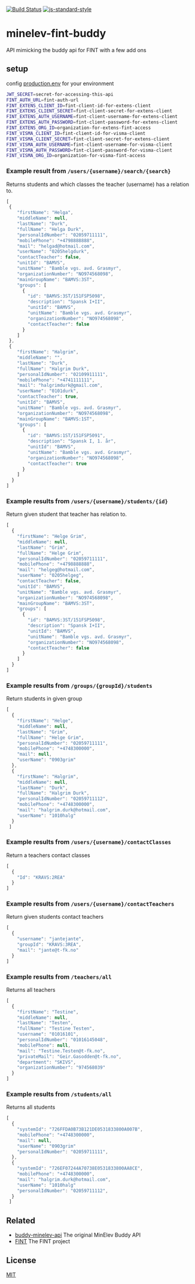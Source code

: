 [![Build Status](https://travis-ci.com/telemark/minelev-fint-buddy.svg?branch=master)](https://travis-ci.com/telemark/minelev-fint-buddy)
[![js-standard-style](https://img.shields.io/badge/code%20style-standard-brightgreen.svg?style=flat)](https://github.com/feross/standard)

# minelev-fint-buddy

API mimicking the buddy api for FINT with a few add ons

## setup

config [production.env](production.env) for your environment

```bash
JWT_SECRET=secret-for-accessing-this-api
FINT_AUTH_URL=fint-auth-url
FINT_EXTENS_CLIENT_ID=fint-client-id-for-extens-client
FINT_EXTENS_CLIENT_SECRET=fint-client-secret-for-extens-client
FINT_EXTENS_AUTH_USERNAME=fint-client-username-for-extens-client
FINT_EXTENS_AUTH_PASSWORD=fint-client-password-for-extens-client
FINT_EXTENS_ORG_ID=organization-for-extens-fint-access
FINT_VISMA_CLIENT_ID=fint-client-id-for-visma-client
FINT_VISMA_CLIENT_SECRET=fint-client-secret-for-extens-client
FINT_VISMA_AUTH_USERNAME=fint-client-username-for-visma-client
FINT_VISMA_AUTH_PASSWORD=fint-client-password-for-visma-client
FINT_VISMA_ORG_ID=organization-for-visma-fint-access
```

### Example result from ```/users/{username}/search/{search}```

Returns students and which classes the teacher (username) has a relation to.
```JavaScript
[
 {
    "firstName": "Helga",
    "middleName": null,
    "lastName": "Durk",
    "fullName": "Helga Durk",
    "personalIdNumber": "02059711111",
    "mobilePhone": "+4798888888",
    "mail": "helgad@hotmail.com",
    "userName": "0205helgdurk",
    "contactTeacher": false,
    "unitId": "BAMVS",
    "unitName": "Bamble vgs. avd. Grasmyr",
    "organizationNumber": "NO974568098",
    "mainGroupName": "BAMVS:3ST",
    "groups": [
      {
        "id": "BAMVS:3ST/151FSP5098",
        "description": "Spansk I+II",
        "unitId": "BAMVS",
        "unitName": "Bamble vgs. avd. Grasmyr",
        "organizationNumber": "NO974568098",
        "contactTeacher": false
      }
    ]
 },
 {
    "firstName": "Halgrim",
    "middleName": "",
    "lastName": "Durk",
    "fullName": "Halgrim Durk",
    "personalIdNumber": "02109911111",
    "mobilePhone": "+4741111111",
    "mail": "halgrimdurk@gmail.com",
    "userName": "0101durk",
    "contactTeacher": true,
    "unitId": "BAMVS",
    "unitName": "Bamble vgs. avd. Grasmyr",
    "organizationNumber": "NO974568098",
    "mainGroupName": "BAMVS:1ST",
    "groups": [
      {
        "id": "BAMVS:1ST/151FSP5091",
        "description": "Spansk I, 1. år",
        "unitId": "BAMVS",
        "unitName": "Bamble vgs. avd. Grasmyr",
        "organizationNumber": "NO974568098",
        "contactTeacher": true
      }
    ]
  }
]
```

### Example results from ```/users/{username}/students/{id}```

Return given student that teacher has relation to.
```JavaScript
[
  {
    "firstName": "Helge Grim",
    "middleName": null,
    "lastName": "Grim",
    "fullName": "Helge Grim",
    "personalIdNumber": "02059711111",
    "mobilePhone": "+4798888888",
    "mail": "helgeg@hotmail.com",
    "userName": "0205helgeg",
    "contactTeacher": false,
    "unitId": "BAMVS",
    "unitName": "Bamble vgs. avd. Grasmyr",
    "organizationNumber": "NO974568098",
    "mainGroupName": "BAMVS:3ST",
    "groups": [
      {
        "id": "BAMVS:3ST/151FSP5098",
        "description": "Spansk I+II",
        "unitId": "BAMVS",
        "unitName": "Bamble vgs. avd. Grasmyr",
        "organizationNumber": "NO974568098",
        "contactTeacher": false
      }
    ]
  }
]
```

### Example results from ```/groups/{groupId}/students```

Return students in given group
```JavaScript
[
  {
    "firstName": "Helge",
    "middleName": null,
    "lastName": "Grim",
    "fullName": "Helge Grim",
    "personalIdNumber": "02059711111",
    "mobilePhone": "+4748300000",
    "mail": null,
    "userName": "0903grim"
  },
  {
    "firstName": "Halgrim",
    "middleName": null,
    "lastName": "Durk",
    "fullName": "Halgrim Durk",
    "personalIdNumber": "02059711112",
    "mobilePhone": "+4748300000",
    "mail": "halgrim.durk@hotmail.com",
    "userName": "1010halg"
  }
 ]
```

### Example results from ```/users/{username}/contactClasses```

Return a teachers contact classes
```JavaScript
[
  {
    "Id": "KRAVS:2REA"
  }
]
```

### Example results from ```/users/{username}/contactTeachers```

Return given students contact teachers
```JavaScript
[
  {
    "username": "jantejante",
    "groupId": "KRAVS:3REA",
    "mail": "jante@t-fk.no"
  }
]
```

### Example results from ```/teachers/all```

Returns all teachers


```JavaScript
[
  {
    "firstName": "Testine",
    "middleName": null,
    "lastName": "Testen",
    "fullName": "Testine Testen",
    "username": "01016101",
    "personalIdNumber": "01016145048",
    "mobilePhone": null,
    "mail": "Testine.Testen@t-fk.no",
    "privateMail": "Geir.Gasodden@t-fk.no",
    "department": "SKIVS",
    "organizationNumber": "974568039"
  }
]
```

### Example results from ```/students/all```

Returns all students

```JavaScript
[
  {
    "systemId": "726FFDA0B73B121DE0531833800A007B",
    "mobilePhone": "+4748300000",
    "mail": null,
    "userName": "0903grim"
    "personalIdNumber": "02059711111",
  },
  {
    "systemId": "726EF07244A70738E0531833800AA8CE",
    "mobilePhone": "+4748300000",
    "mail": "halgrim.durk@hotmail.com",
    "userName": "1010halg"
    "personalIdNumber": "02059711112",
  }
 ]
```


## Related

- [buddy-minelev-api](https://github.com/telemark/buddy-minelev-api) The original MinElev Buddy API
- [FINT](https://www.fintprosjektet.no) The FINT project

## License

[MIT](LICENSE)
